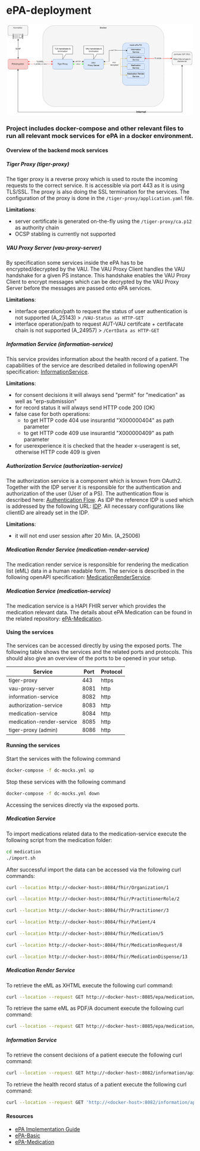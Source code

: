 # ePA-deployment

![epa-deployment.png](/doc/img/draw-io/epa-deployment.png)

### Project includes docker-compose and other relevant files to run all relevant mock services for ePA in a docker environment.

#### Overview of the backend mock services

##### Tiger Proxy (tiger-proxy)

The tiger proxy is a reverse proxy which is used to route the incoming requests to the correct service. It is accessible via port 443 as it is using TLS/SSL. The proxy is also doing the SSL termination for the services. The configuration of the proxy is done in the `/tiger-proxy/application.yaml` file.

**Limitations**:

* server certificate is generated on-the-fly using the `/tiger-proxy/ca.p12` as authority chain
* OCSP stabling is currently not supported

##### VAU Proxy Server (vau-proxy-server)

By specification some services inside the ePA has to be encrypted/decrypted by the VAU. The VAU Proxy Client handles the VAU handshake for a given PS instance. This handshake enables the VAU Proxy Client to encrypt messages which can be decrypted by the VAU Proxy Server before the messages are passed onto ePA services.

**Limitations**:

* interface operation/path to request the status of user authentication is not supported (A_25143) > `/VAU-Status as HTTP-GET`
* interface operation/path to request AUT-VAU certifcate + certifacate chain is not supported (A_24957) >  `/CertData as HTTP-GET`

##### Information Service (information-service)

This service provides information about the health record of a patient. The capabilities of the service are described detailed in following openAPI specification: [InformationService](https://github.com/gematik/ePA-Basic/blob/ePA-3.0/src/openapi/I_Information_Service.yaml).

**Limitations**:

* for consent decisions it will always send "permit" for "medication" as well as "erp-submission"
* for record status it will always send HTTP code 200 (OK)
* false case for both operations:
  * to get HTTP code 404 use insurantId "X000000404" as path parameter
  * to get HTTP code 409 use insurantId "X000000409" as path parameter
* for userexperience it is checked that the header x-useragent is set, otherwise HTTP code 409 is given

##### Authorization Service (authorization-service)

The authorization service is a component which is known from OAuth2.
Together with the IDP server it is responsible for the authentication and authorization of the user (User of a PS).
The authentication flow is described here: [Authentication Flow](https://gemspec.gematik.de/docs/gemILF/gemILF_PS_ePA/latest/#3.4.2).
As IDP the reference IDP is used which is addressed by the following URL: [IDP](https://idp-ref.app.ti-dienste.de).
All necessary configurations like clientID are already set in the IDP.

**Limitations**:

* it will not end user session after 20 Min. (A_25006)

##### Medication Render Service (medication-render-service)

The medication render service is responsible for rendering the medication list (eML) data in a human readable form.
The service is described in the following openAPI specification: [MedicationRenderService](https://github.com/gematik/ePA-Medication/blob/ePA-3.0/src/openapi/I_Medication_Service_eML_Render.yaml).

##### Medication Service (medication-service)

The medication service is a HAPI FHIR server which provides the medication relevant data. The details about ePA Medication can be found in the related repository: [ePA-Medication](https://github.com/gematik/ePA-Medication/tree/ePA-3.0).

#### Using the services

The services can be accessed directly by using the exposed ports.
The following table shows the services and the related ports and protocols.
This should also give an overview of the ports to be opened in your setup.

| Service                   | Port | Protocol   |
| ------------------------- | ---- | ---------- |
| tiger-proxy               | 443  | https      |
| vau-proxy-server          | 8081 | http       |
| information-service       | 8082 | http       |
| authorization-service     | 8083 | http       |
| medication-service        | 8084 | http       |
| medication-render-service | 8085 | http       |
| tiger-proxy (admin)       | 8086 | http       |

#### Running the services

Start the services with the following command

```bash
docker-compose -f dc-mocks.yml up
```

Stop these services with the following command

```bash
docker-compose -f dc-mocks.yml down
```

Accessing the services directly via the exposed ports.

##### Medication Service

To import medications related data to the medication-service execute the following script from the medication folder:

```bash
cd medication
./import.sh
```

After successful import the data can be accessed via the following curl commands:

```bash
curl --location http://<docker-host>:8084/fhir/Organization/1
```

```bash
curl --location http://<docker-host>:8084/fhir/PractitionerRole/2
```

```bash
curl --location http://<docker-host>:8084/fhir/Practitioner/3
```

```bash
curl --location http://<docker-host>:8084/fhir/Patient/4
```

```bash
curl --location http://<docker-host>:8084/fhir/Medication/5
```

```bash
curl --location http://<docker-host>:8084/fhir/MedicationRequest/8
```

```bash
curl --location http://<docker-host>:8084/fhir/MedicationDispense/13
```

##### Medication Render Service

To retrieve the eML as XHTML execute the following curl command:

```bash
curl --location --request GET http://<docker-host>:8085/epa/medication/render/v1/eml/xhtml --header 'Accept: text/html' --header 'x-insurantid: Z1234567891'
```

To retrieve the same eML as PDF/A document execute the following curl command:

```bash
curl --location --request GET http://<docker-host>:8085/epa/medication/render/v1/eml/pdf --header 'Accept: application/pdf' --header 'x-insurantid: Z1234567891' --output eml.pdf
```

##### Information Service

To retrieve the consent decisions of a patient execute the following curl command:

```bash
curl --location --request GET http://<docker-host>:8082/information/api/v1/ehr/Z1234567891/consentdecisions
```

To retrieve the health record status of a patient execute the following curl command:

```bash
curl --location --request GET 'http://<docker-host>:8082/information/api/v1/ehr/Z1234567891'
```

#### Resources

- [ePA Implementation Guide](https://gemspec.gematik.de/docs/gemILF/gemILF_PS_ePA/latest/index.html)
- [ePA-Basic](https://github.com/gematik/ePA-Basic/tree/ePA-3.0.1)
- [ePA-Medication](https://github.com/gematik/ePA-Medication/tree/ePA-3.0)

